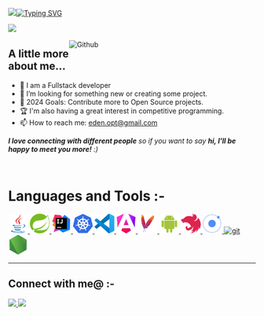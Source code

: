 <img src="https://media.giphy.com/media/VgCDAzcKvsR6OM0uWg/giphy.gif" width="50">[![Typing SVG](https://readme-typing-svg.demolab.com?font=Press+Start+2P&pause=1000&color=209652&background=FF8DEA00&center=true&vCenter=true&width=435&height=30&lines=HI%2C+I'm+Eden+Li)](https://git.io/typing-svg)
 <!-- <p align="center"> -->
  <!-- Typing SVG by DenverCoder1 - https://github.com/DenverCoder1/readme-typing-svg -->
  <a href="https://github.com/DenverCoder1/readme-typing-svg">
    <img src="https://readme-typing-svg.demolab.com/?lines=Full-stack%20developer;10%2B%20years%20of%20coding%20experience;Always%20learning%20new%20things&font=Fira%20Code&center=true&width=440&height=45&color=f75c7e&vCenter=true&pause=1000&size=22" />
  </a>
 <!-- </p> -->

<br>

<img width="380" align="right" alt="Github"
src="https://raw.githubusercontent.com/Rishabh2804/Rishabh2804/master/Resources/Developer.gif" 
/> 

## A little more about me...  

- 🌱 I am a Fullstack developer
- 👯 I’m looking for something new or creating some project.
- 🥅 2024 Goals: Contribute more to Open Source projects.
- 🏆 I'm also having a great interest in competitive programming.
- 📫 How to reach me: eden.opt@gmail.com

 <em><b>I love connecting with different people</b> so if you want to say <b>hi, I'll be happy to meet you more!</b> :)</em>


<br>

# <b>Languages and Tools :-</b>
<p align="left"> 
 <!-- java -->
 <a 
    href="https://www.java.com" 
    target="_blank" rel="noreferrer"> 
    <img
        src="https://raw.githubusercontent.com/devicons/devicon/master/icons/java/java-original.svg"
        alt="java" width="40" height="40"
    /> 
 </a> 
 <!-- spring -->
 <a 
    href="https://www.java.com" 
    target="_blank" rel="noreferrer"> 
    <img
        src="https://raw.githubusercontent.com/devicons/devicon/master/icons/spring/spring-original.svg"
        alt="spring" width="40" height="40"
    /> 
 </a> 
 <!-- intellij -->
 <a 
    href="https://www.java.com" 
    target="_blank" rel="noreferrer"> 
    <img
        src="https://raw.githubusercontent.com/devicons/devicon/master/icons/intellij/intellij-original.svg"
        alt="intellij" width="40" height="40"
    /> 
 </a> 
  <!-- kubernetes -->
 <a 
    href="https://www.java.com" 
    target="_blank" rel="noreferrer"> 
    <img
        src="https://raw.githubusercontent.com/devicons/devicon/master/icons/kubernetes/kubernetes-original.svg"
        alt="intellij" width="40" height="40"
    /> 
 </a> 
 <!-- vs code -->
 <a 
    href="https://code.visualstudio.com/" 
    target="_blank" rel="noreferrer"> 
    <img
        src="https://raw.githubusercontent.com/github/explore/80688e429a7d4ef2fca1e82350fe8e3517d3494d/topics/visual-studio-code/visual-studio-code.png"
        alt="VS code" width="40" height="40"
    /> 
 </a> 
 <!-- angular -->
 <a 
    href="https://www.java.com" 
    target="_blank" rel="noreferrer"> 
    <img
        src="https://raw.githubusercontent.com/devicons/devicon/master/icons/angular/angular-original.svg"
        alt="java" width="40" height="40"
    /> 
 </a> 
 <!-- maven -->
 <a 
    href="https://www.java.com" 
    target="_blank" rel="noreferrer"> 
    <img
        src="https://raw.githubusercontent.com/devicons/devicon/master/icons/maven/maven-original.svg"
        alt="maven" width="40" height="40"
    /> 
 </a> 
 <!-- android -->
 <a 
    href="https://www.java.com" 
    target="_blank" rel="noreferrer"> 
    <img
        src="https://raw.githubusercontent.com/devicons/devicon/master/icons/android/android-original.svg"
        alt="java" width="40" height="40"
    /> 
 </a> 
 <!-- nestjs -->
 <a 
    href="https://www.java.com" 
    target="_blank" rel="noreferrer"> 
    <img
        src="https://raw.githubusercontent.com/devicons/devicon/master/icons/nestjs/nestjs-original.svg"
        alt="nestjs" width="40" height="40"
    /> 
 </a> 
 <!-- ionic -->
 <a 
    href="https://www.java.com" 
    target="_blank" rel="noreferrer"> 
    <img
        src="https://raw.githubusercontent.com/devicons/devicon/master/icons/ionic/ionic-original.svg"
        alt="ionic" width="40" height="40"
    /> 
 </a> 
 <!-- git -->
 <a 
    href="https://git-scm.com/"
    target="_blank" rel="noreferrer"> 
    <img
        src="https://www.vectorlogo.zone/logos/git-scm/git-scm-icon.svg" alt="git"
        width="40" height="40"
    /> 
 </a> 
 <!-- nodejs -->
 <a 
    href="https://www.java.com" 
    target="_blank" rel="noreferrer"> 
    <img
        src="https://raw.githubusercontent.com/devicons/devicon/master/icons/nodejs/nodejs-original.svg"
        alt="nodejs" width="40" height="40"
    /> 
 </a> 

<br>

</p> 

---
## <b>Connect with me@ :-</b>
<p>
<!-- Github -->
<a 
    target="_blank" 
    href="https://github.com/xEdenx">
    <img
        src="https://img.shields.io/badge/GitHub-000000?style=for-the-badge&logo=github&logoColor=white">
    </img>    
</a>
<!-- LinkedIn
<a 
    target="_blank"
    href="https://www.linkedin.com/in/shalini-bhatt-2606761bb/">
    <img
        src="https://img.shields.io/badge/-LinkedIn-0077B5?style=for-the-badge&logo=Linkedin&logoColor=white">
    </img>
</a>
<br>
-->
<!-- GMail -->
<a 
    target="_blank" 
    href="mailto:eden.opt@gmail.com">
    <img
        src="https://img.shields.io/badge/-Gmail-D14836?style=for-the-badge&logo=Gmail&logoColor=white">
    </img>    
</a>
<!-- Twitter
<a 
    target="_blank" 
    href="https://twitter.com/Shalini65464696">
    <img
        src="https://img.shields.io/badge/Twitter-0077B5?style=for-the-badge&logo=Twitter&logoColor=white">
    </img>
</a>
-->
</p>
